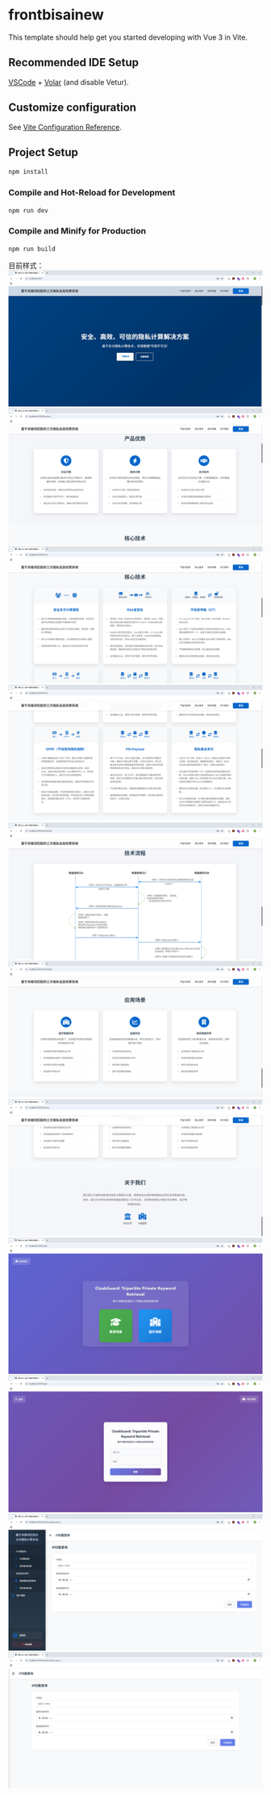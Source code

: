 # frontbisainew

This template should help get you started developing with Vue 3 in Vite.

## Recommended IDE Setup

[VSCode](https://code.visualstudio.com/) + [Volar](https://marketplace.visualstudio.com/items?itemName=Vue.volar) (and disable Vetur).

## Customize configuration

See [Vite Configuration Reference](https://vite.dev/config/).

## Project Setup

```sh
npm install
```

### Compile and Hot-Reload for Development

```sh
npm run dev
```

### Compile and Minify for Production

```sh
npm run build
```

目前样式：
![](image/img.png)
![](image/img_1.png)
![](image/img_2.png)
![](image/img_3.png)
![](image/img_4.png)
![](image/img_5.png)
![](image/img_6.png)
![](image/img_7.png)
![](image/img_8.png)
![](image/img_9.png)
![](image/img_10.png)
